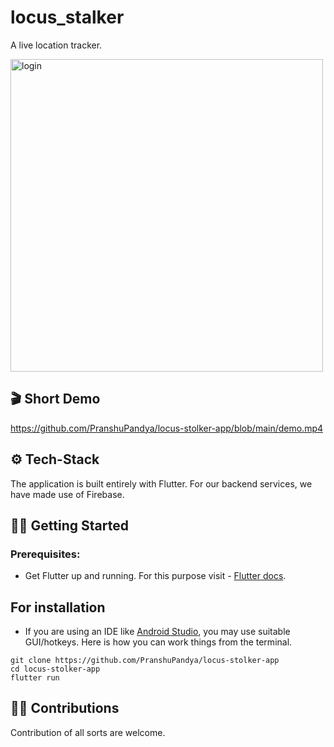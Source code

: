# locus_stalker

A live location tracker.

<img src="https://user-images.githubusercontent.com/72974832/141783302-882f8e76-42a2-4801-ace0-af911a9ba758.png" alt="login" width="" height="500" />


## 🎬 Short Demo
https://github.com/PranshuPandya/locus-stolker-app/blob/main/demo.mp4

## ⚙️ Tech-Stack
The application is built entirely with Flutter. For our backend services, we have made use of Firebase.

## 🏃🏻 Getting Started

### Prerequisites:
* Get Flutter up and running. For this purpose visit - [Flutter docs](https://flutter.dev/docs/get-started/install).

## For installation

* If you are using an IDE like [Android Studio](https://developer.android.com/studio), you may use suitable GUI/hotkeys. Here is how you can work things from the terminal.

```
git clone https://github.com/PranshuPandya/locus-stolker-app
cd locus-stolker-app
flutter run 
```

## 🤝🏻 Contributions
Contribution of all sorts are welcome.
